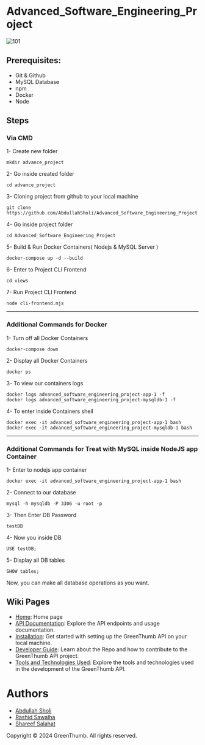 ﻿# Advanced_Software_Engineering_Project
![101](https://github.com/AbdullahSholi/Advanced_Software_Engineering_Project/assets/149682145/26b9e174-b9c1-4abb-8651-72673e4e7080)

## Prerequisites:
* Git & Github
* MySQL Database
* npm
* Docker
* Node

## Steps
### Via CMD
1- Create new folder
```
mkdir advance_project
```
2- Go inside created folder
```
cd advance_project
```

3- Cloning project from github to your local machine
```
git clone https://github.com/AbdullahSholi/Advanced_Software_Engineering_Project
```
4- Go inside project folder
```
cd Advanced_Software_Engineering_Project
```

5- Build & Run Docker Containers( Nodejs & MySQL Server )
```
docker-compose up -d --build
```

6- Enter to Project CLI Frontend 
```
cd views
```

7- Run Project CLI Frontend 
```
node cli-frontend.mjs
```

---

### Additional Commands for Docker

1- Turn off all Docker Containers
```
docker-compose down
```

2- Display all Docker Containers
```
docker ps
```

3- To view our containers logs 
```
docker logs advanced_software_engineering_project-app-1 -f
docker logs advanced_software_engineering_project-mysqldb-1 -f

```

4- To enter inside Containers shell
```
docker exec -it advanced_software_engineering_project-app-1 bash
docker exec -it advanced_software_engineering_project-mysqldb-1 bash

```

---

### Additional Commands for Treat with MySQL inside NodeJS app Container
1- Enter to nodejs app container
```
docker exec -it advanced_software_engineering_project-app-1 bash
```

2- Connect to our database
```
mysql -h mysqldb -P 3306 -u root -p
```

3- Then Enter DB Password
```
testDB
```

4- Now you inside DB 
```
USE testDB;
```

5- Display all DB tables
```
SHOW tables;
```

Now, you can make all database operations as you want.



## Wiki Pages

- [Home](https://github.com/AbdullahSholi/Advanced_Software_Engineering_Project/wiki): Home page
- [API Documentation](https://github.com/AbdullahSholi/Advanced_Software_Engineering_Project/wiki/API-Documentation): Explore the API endpoints and usage documentation.
- [Installation](https://github.com/AbdullahSholi/Advanced_Software_Engineering_Project/wiki/Installation-Guide): Get started with setting up the GreenThumb API on your local machine.
- [Developer Guide](https://github.com/AbdullahSholi/Advanced_Software_Engineering_Project/wiki/Developer-Guide): Learn about the Repo and how to contribute to the GreenThumb API project.
- [Tools and Technologies Used](https://github.com/AbdullahSholi/Advanced_Software_Engineering_Project/wiki/Tools-and-Technologies): Explore the tools and technologies used in the development of the GreenThumb API.


# Authors

- [Abdullah Sholi](https://github.com/AbdullahSholi)
- [Rashid Sawalha](https://github.com/RashidSawalha)
- [Shareef Salahat](https://github.com/shareefsalahat443)


Copyright © 2024 GreenThumb. All rights reserved.
